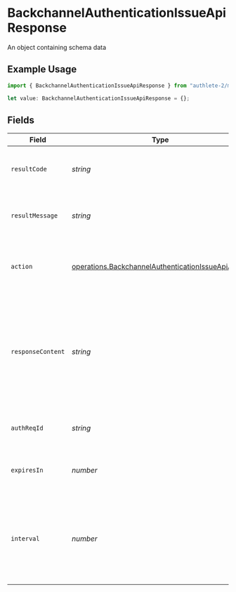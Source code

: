 # BackchannelAuthenticationIssueApiResponse

An object containing schema data

## Example Usage

```typescript
import { BackchannelAuthenticationIssueApiResponse } from "authlete-2/models/operations";

let value: BackchannelAuthenticationIssueApiResponse = {};
```

## Fields

| Field                                                                                                                                                             | Type                                                                                                                                                              | Required                                                                                                                                                          | Description                                                                                                                                                       |
| ----------------------------------------------------------------------------------------------------------------------------------------------------------------- | ----------------------------------------------------------------------------------------------------------------------------------------------------------------- | ----------------------------------------------------------------------------------------------------------------------------------------------------------------- | ----------------------------------------------------------------------------------------------------------------------------------------------------------------- |
| `resultCode`                                                                                                                                                      | *string*                                                                                                                                                          | :heavy_minus_sign:                                                                                                                                                | The code which represents the result of the API call.                                                                                                             |
| `resultMessage`                                                                                                                                                   | *string*                                                                                                                                                          | :heavy_minus_sign:                                                                                                                                                | A short message which explains the result of the API call.                                                                                                        |
| `action`                                                                                                                                                          | [operations.BackchannelAuthenticationIssueApiAction](../../models/operations/backchannelauthenticationissueapiaction.md)                                          | :heavy_minus_sign:                                                                                                                                                | The next action that the authorization server implementation should take.                                                                                         |
| `responseContent`                                                                                                                                                 | *string*                                                                                                                                                          | :heavy_minus_sign:                                                                                                                                                | The content that the authorization server implementation is to return to the client<br/>application. Its format varies depending on the value of `action` parameter.<br/> |
| `authReqId`                                                                                                                                                       | *string*                                                                                                                                                          | :heavy_minus_sign:                                                                                                                                                | The newly issued authentication request ID.<br/>                                                                                                                  |
| `expiresIn`                                                                                                                                                       | *number*                                                                                                                                                          | :heavy_minus_sign:                                                                                                                                                | The duration of the issued authentication request ID in seconds.<br/>                                                                                             |
| `interval`                                                                                                                                                        | *number*                                                                                                                                                          | :heavy_minus_sign:                                                                                                                                                | The minimum amount of time in seconds that the client must wait for between polling<br/>requests to the token endpoint.<br/>                                      |